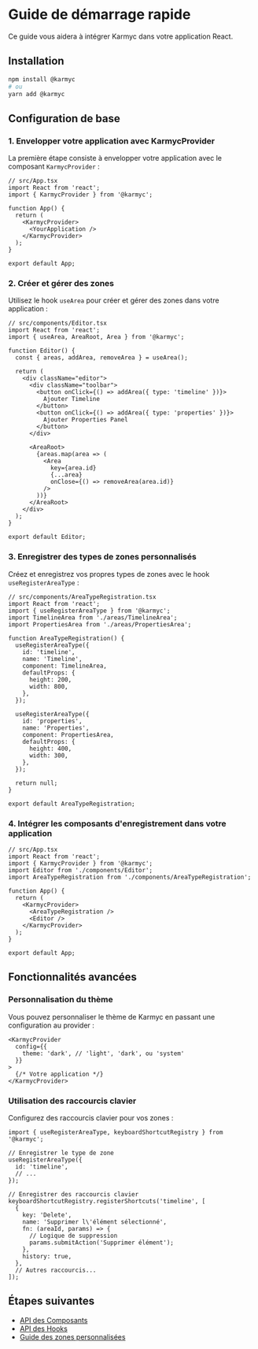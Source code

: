 # Guide de démarrage rapide

Ce guide vous aidera à intégrer Karmyc dans votre application React.

## Installation

```bash
npm install @karmyc
# ou
yarn add @karmyc
```

## Configuration de base

### 1. Envelopper votre application avec KarmycProvider

La première étape consiste à envelopper votre application avec le composant `KarmycProvider` :

```tsx
// src/App.tsx
import React from 'react';
import { KarmycProvider } from '@karmyc';

function App() {
  return (
    <KarmycProvider>
      <YourApplication />
    </KarmycProvider>
  );
}

export default App;
```

### 2. Créer et gérer des zones

Utilisez le hook `useArea` pour créer et gérer des zones dans votre application :

```tsx
// src/components/Editor.tsx
import React from 'react';
import { useArea, AreaRoot, Area } from '@karmyc';

function Editor() {
  const { areas, addArea, removeArea } = useArea();

  return (
    <div className="editor">
      <div className="toolbar">
        <button onClick={() => addArea({ type: 'timeline' })}>
          Ajouter Timeline
        </button>
        <button onClick={() => addArea({ type: 'properties' })}>
          Ajouter Properties Panel
        </button>
      </div>
      
      <AreaRoot>
        {areas.map(area => (
          <Area 
            key={area.id} 
            {...area} 
            onClose={() => removeArea(area.id)} 
          />
        ))}
      </AreaRoot>
    </div>
  );
}

export default Editor;
```

### 3. Enregistrer des types de zones personnalisés

Créez et enregistrez vos propres types de zones avec le hook `useRegisterAreaType` :

```tsx
// src/components/AreaTypeRegistration.tsx
import React from 'react';
import { useRegisterAreaType } from '@karmyc';
import TimelineArea from './areas/TimelineArea';
import PropertiesArea from './areas/PropertiesArea';

function AreaTypeRegistration() {
  useRegisterAreaType({
    id: 'timeline',
    name: 'Timeline',
    component: TimelineArea,
    defaultProps: {
      height: 200,
      width: 800,
    },
  });

  useRegisterAreaType({
    id: 'properties',
    name: 'Properties',
    component: PropertiesArea,
    defaultProps: {
      height: 400,
      width: 300,
    },
  });

  return null;
}

export default AreaTypeRegistration;
```

### 4. Intégrer les composants d'enregistrement dans votre application

```tsx
// src/App.tsx
import React from 'react';
import { KarmycProvider } from '@karmyc';
import Editor from './components/Editor';
import AreaTypeRegistration from './components/AreaTypeRegistration';

function App() {
  return (
    <KarmycProvider>
      <AreaTypeRegistration />
      <Editor />
    </KarmycProvider>
  );
}

export default App;
```

## Fonctionnalités avancées

### Personnalisation du thème

Vous pouvez personnaliser le thème de Karmyc en passant une configuration au provider :

```tsx
<KarmycProvider 
  config={{
    theme: 'dark', // 'light', 'dark', ou 'system'
  }}
>
  {/* Votre application */}
</KarmycProvider>
```

### Utilisation des raccourcis clavier

Configurez des raccourcis clavier pour vos zones :

```tsx
import { useRegisterAreaType, keyboardShortcutRegistry } from '@karmyc';

// Enregistrer le type de zone
useRegisterAreaType({
  id: 'timeline',
  // ...
});

// Enregistrer des raccourcis clavier
keyboardShortcutRegistry.registerShortcuts('timeline', [
  {
    key: 'Delete',
    name: 'Supprimer l\'élément sélectionné',
    fn: (areaId, params) => {
      // Logique de suppression
      params.submitAction('Supprimer élément');
    },
    history: true,
  },
  // Autres raccourcis...
]);
```

## Étapes suivantes

- [API des Composants](../api/components.md)
- [API des Hooks](../api/hooks.md)
- [Guide des zones personnalisées](./custom-areas.md)
